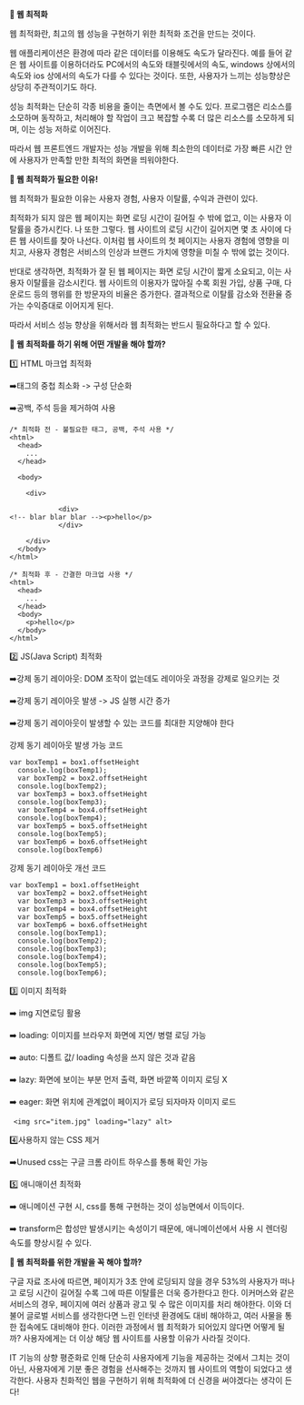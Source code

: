 **💟 웹 최적화**

웹 최적화란, 최고의 웹 성능을 구현하기 위한 최적화 조건을 만드는 것이다.

웹 애플리케이션은 환경에 따라 같은 데이터를 이용해도 속도가 달라진다. 예를 들어 같은 웹 사이트를 이용하더라도 PC에서의 속도와 태블릿에서의 속도, windows 상에서의 속도와 ios 상에서의 속도가 다를 수 있다는 것이다. 또한, 사용자가 느끼는 성능향상은 상당히 주관적이기도 하다.

성능 최적화는 단순히 각종 비용을 줄이는 측면에서 볼 수도 있다. 프로그램은 리소스를 소모하며 동작하고, 처리해야 할 작업이 크고 복잡할 수록 더 많은 리소스를 소모하게 되며, 이는 성능 저하로 이어진다.

따라서 웹 프론트엔드 개발자는 성능 개발을 위해 최소한의 데이터로 가장 빠른 시간 안에 사용자가 만족할 만한 최적의 화면을 띄워야한다.

**💟 웹 최적화가 필요한 이유!**

웹 최적화가 필요한 이유는 사용자 경험, 사용자 이탈률, 수익과 관련이 있다.

최적화가 되지 않은 웹 페이지는 화면 로딩 시간이 길어질 수 밖에 없고, 이는 사용자 이탈률을 증가시킨다. 나 또한 그렇다. 웹 사이트의 로딩 시간이 길어지면 몇 초 사이에 다른 웹 사이트를 찾아 나선다. 이처럼 웹 사이트의 첫 페이지는 사용자 경험에 영향을 미치고, 사용자 경험은 서비스의 인상과 브랜드 가치에 영향을 미칠 수 밖에 없는 것이다.

반대로 생각하면, 최적화가 잘 된 웹 페이지는 화면 로딩 시간이 짧게 소요되고, 이는 사용자 이탈률을 감소시킨다. 웹 사이트의 이용자가 많아질 수록 회원 가입, 상품 구매, 다운로드 등의 행위를 한 방문자의 비율은 증가한다. 결과적으로 이탈률 감소와 전환율 증가는 수익증대로 이어지게 된다.

따라서 서비스 성능 향상을 위해서라 웹 최적화는 반드시 필요하다고 할 수 있다.

**💟 웹 최적화를 하기 위해 어떤 개발을 해야 할까?**

1️⃣ HTML 마크업 최적화

➡️태그의 중첩 최소화 -> 구성 단순화

➡️공백, 주석 등을 제거하여 사용

```
/* 최적화 전 - 불필요한 태그, 공백, 주석 사용 */
<html>
  <head>
    ...
  </head>

  <body>

    <div>

            <div>
<!-- blar blar blar --><p>hello</p>
            </div>

    </div>
  </body>
</html>
```

```
/* 최적화 후 - 간결한 마크업 사용 */
<html>
  <head>
    ...
  </head>
  <body>
    <p>hello</p>
  </body>
</html>
```

2️⃣ JS(Java Script) 최적화

➡️강제 동기 레이아웃: DOM 조작이 없는데도 레이아웃 과정을 강제로 일으키는 것

➡️강제 동기 레이아웃 발생 -> JS 실행 시간 증가

➡️강제 동기 레이아웃이 발생할 수 있는 코드를 최대한 지양해야 한다

강제 동기 레이아웃 발생 가능 코드

```
var boxTemp1 = box1.offsetHeight
  console.log(boxTemp1);
  var boxTemp2 = box2.offsetHeight
  console.log(boxTemp2);
  var boxTemp3 = box3.offsetHeight
  console.log(boxTemp3);
  var boxTemp4 = box4.offsetHeight
  console.log(boxTemp4);
  var boxTemp5 = box5.offsetHeight
  console.log(boxTemp5);
  var boxTemp6 = box6.offsetHeight
  console.log(boxTemp6)
```

강제 동기 레이아웃 개선 코드

```
var boxTemp1 = box1.offsetHeight
  var boxTemp2 = box2.offsetHeight
  var boxTemp3 = box3.offsetHeight
  var boxTemp4 = box4.offsetHeight
  var boxTemp5 = box5.offsetHeight
  var boxTemp6 = box6.offsetHeight
  console.log(boxTemp1);
  console.log(boxTemp2);
  console.log(boxTemp3);
  console.log(boxTemp4);
  console.log(boxTemp5);
  console.log(boxTemp6);
```

3️⃣ 이미지 최적화

➡️ img 지연로딩 활용

➡️ loading: 이미지를 브라우저 화면에 지연/ 병렬 로딩 가능

➡️ auto: 디폴트 값/ loading 속성을 쓰지 않은 것과 같음

➡️ lazy: 화면에 보이는 부분 먼저 출력, 화면 바깥쪽 이미지 로딩 X

➡️ eager: 화면 위치에 관계없이 페이지가 로딩 되자마자 이미지 로드

```
 <img src="item.jpg" loading="lazy" alt>
```

4️⃣사용하지 않는 CSS 제거

➡️Unused css는 구글 크롬 라이트 하우스를 통해 확인 가능

5️⃣ 애니매이션 최적화

➡️ 애니메이션 구현 시, css를 통해 구현하는 것이 성능면에서 이득이다.

➡️ transform은 합성만 발생시키는 속성이기 때문에, 애니메이션에서 사용 시 렌더링 속도를 향상시킬 수 있다.

**💟 웹 최적화를 위한 개발을 꼭 해야 할까?**

구글 자료 조사에 따르면, 페이지가 3초 안에 로딩되지 않을 경우 53%의 사용자가 떠나고 로딩 시간이 길어질 수록 그에 따른 이탈률은 더욱 증가한다고 한다. 이커머스와 같은 서비스의 경우, 페이지에 여러 상품과 광고 및 수 많은 이미지를 처리 해야한다. 이와 더불어 글로벌 서비스를 생각한다면 느린 인터넷 환경에도 대비 해야하고, 여러 사물을 통한 접속에도 대비해야 한다. 이러한 과정에서 웹 최적화가 되어있지 않다면 어떻게 될까? 사용자에게는 더 이상 해당 웹 사이트를 사용할 이유가 사라질 것이다.

IT 기능의 상향 평준화로 인해 단순히 사용자에게 기능을 제공하는 것에서 그치는 것이 아닌, 사용자에게 기분 좋은 경험을 선사해주는 것까지 웹 사이트의 역할이 되었다고 생각한다. 사용자 친화적인 웹을 구현하기 위해 최적화에 더 신경을 써야겠다는 생각이 든다!